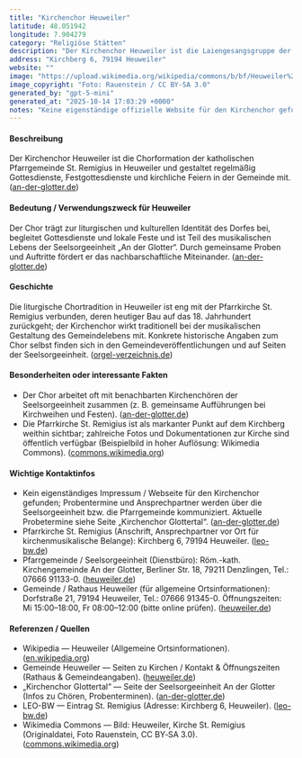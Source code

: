 ```yaml
---
title: "Kirchenchor Heuweiler"
latitude: 48.051942
longitude: 7.904279
category: "Religiöse Stätten"
description: "Der Kirchenchor Heuweiler ist die Laiengesangsgruppe der katholischen Pfarrgemeinde St. Remigius, die Gottesdienste und Dorfveranstaltungen musikalisch begleitet."
address: "Kirchberg 6, 79194 Heuweiler"
website: ""
image: "https://upload.wikimedia.org/wikipedia/commons/b/bf/Heuweiler%2C_Kirche_St._Remigius.jpg"
image_copyright: "Foto: Rauenstein / CC BY-SA 3.0"
generated_by: "gpt-5-mini"
generated_at: "2025-10-14 17:03:29 +0000"
notes: "Keine eigenständige offizielle Website für den Kirchenchor gefunden; Informationen über den Chor sind in der Seelsorgeeinheit 'An der Glotter' (Kirchenchor Glottertal) und auf der Gemeindewebseite dokumentiert. Adresse und Koordinaten beziehen sich auf die Pfarrkirche St. Remigius (Kirchberg 6). Koordinaten per Mapbox-Reverse-Geocode bestätigt."
---
```


#### Beschreibung
Der Kirchenchor Heuweiler ist die Chorformation der katholischen Pfarrgemeinde St. Remigius in Heuweiler und gestaltet regelmäßig Gottesdienste, Festgottesdienste und kirchliche Feiern in der Gemeinde mit. ([an-der-glotter.de](https://an-der-glotter.de/fuer-mitmacher/kirchenmusik/kirchenchor-glottertal/?utm_source=openai))

#### Bedeutung / Verwendungszweck für Heuweiler
Der Chor trägt zur liturgischen und kulturellen Identität des Dorfes bei, begleitet Gottesdienste und lokale Feste und ist Teil des musikalischen Lebens der Seelsorgeeinheit „An der Glotter“. Durch gemeinsame Proben und Auftritte fördert er das nachbarschaftliche Miteinander. ([an-der-glotter.de](https://an-der-glotter.de/fuer-mitmacher/kirchenmusik/kirchenchor-glottertal/?utm_source=openai))

#### Geschichte
Die liturgische Chortradition in Heuweiler ist eng mit der Pfarrkirche St. Remigius verbunden, deren heutiger Bau auf das 18. Jahrhundert zurückgeht; der Kirchenchor wirkt traditionell bei der musikalischen Gestaltung des Gemeindelebens mit. Konkrete historische Angaben zum Chor selbst finden sich in den Gemeindeveröffentlichungen und auf Seiten der Seelsorgeeinheit. ([orgel-verzeichnis.de](https://orgel-verzeichnis.de/heuweiler-st-remigius/?utm_source=openai))

#### Besonderheiten oder interessante Fakten
- Der Chor arbeitet oft mit benachbarten Kirchenchören der Seelsorgeeinheit zusammen (z. B. gemeinsame Aufführungen bei Kirchweihen und Festen). ([an-der-glotter.de](https://an-der-glotter.de/fuer-mitmacher/kirchenmusik/kirchenchor-glottertal/?utm_source=openai))  
- Die Pfarrkirche St. Remigius ist als markanter Punkt auf dem Kirchberg weithin sichtbar; zahlreiche Fotos und Dokumentationen zur Kirche sind öffentlich verfügbar (Beispielbild in hoher Auflösung: Wikimedia Commons). ([commons.wikimedia.org](https://commons.wikimedia.org/wiki/File%3AHeuweiler%2C_Kirche_St._Remigius.jpg))

#### Wichtige Kontaktinfos
- Kein eigenständiges Impressum / Webseite für den Kirchenchor gefunden; Probentermine und Ansprechpartner werden über die Seelsorgeeinheit bzw. die Pfarrgemeinde kommuniziert. Aktuelle Probetermine siehe Seite „Kirchenchor Glottertal“. ([an-der-glotter.de](https://an-der-glotter.de/fuer-mitmacher/kirchenmusik/kirchenchor-glottertal/?utm_source=openai))  
- Pfarrkirche St. Remigius (Anschrift, Ansprechpartner vor Ort für kirchenmusikalische Belange): Kirchberg 6, 79194 Heuweiler. ([leo-bw.de](https://www.leo-bw.de/web/guest/detail-gis/-/Detail/details/DOKUMENT/lad_denkmale/102482812/St%20Remigius%20Kirchberg%206%20Heuweiler?utm_source=openai))  
- Pfarrgemeinde / Seelsorgeeinheit (Dienstbüro): Röm.-kath. Kirchengemeinde An der Glotter, Berliner Str. 18, 79211 Denzlingen, Tel.: 07666 91133-0. ([heuweiler.de](https://www.heuweiler.de/leben-wohnen/kirchen?utm_source=openai))  
- Gemeinde / Rathaus Heuweiler (für allgemeine Ortsinformationen): Dorfstraße 21, 79194 Heuweiler, Tel.: 07666 91345-0. Öffnungszeiten: Mi 15:00–18:00, Fr 08:00–12:00 (bitte online prüfen). ([heuweiler.de](https://www.heuweiler.de/buerger-rathaus/verwaltung/kontakt-oeffnungszeiten))

#### Referenzen / Quellen
- Wikipedia — Heuweiler (Allgemeine Ortsinformationen). ([en.wikipedia.org](https://en.wikipedia.org/wiki/Heuweiler?utm_source=openai))  
- Gemeinde Heuweiler — Seiten zu Kirchen / Kontakt & Öffnungszeiten (Rathaus & Gemeindeangaben). ([heuweiler.de](https://www.heuweiler.de/buerger-rathaus/verwaltung/kontakt-oeffnungszeiten))  
- „Kirchenchor Glottertal“ — Seite der Seelsorgeeinheit An der Glotter (Infos zu Chören, Probenterminen). ([an-der-glotter.de](https://an-der-glotter.de/fuer-mitmacher/kirchenmusik/kirchenchor-glottertal/?utm_source=openai))  
- LEO-BW — Eintrag St. Remigius (Adresse: Kirchberg 6, Heuweiler). ([leo-bw.de](https://www.leo-bw.de/web/guest/detail-gis/-/Detail/details/DOKUMENT/lad_denkmale/102482812/St%20Remigius%20Kirchberg%206%20Heuweiler?utm_source=openai))  
- Wikimedia Commons — Bild: Heuweiler, Kirche St. Remigius (Originaldatei, Foto Rauenstein, CC BY‑SA 3.0). ([commons.wikimedia.org](https://commons.wikimedia.org/wiki/File%3AHeuweiler%2C_Kirche_St._Remigius.jpg))